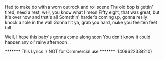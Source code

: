 Had to make do with a worn out rock and roll scene
The old bop is gettin' tired, need a rest, well, you know what I mean
Fifty eight, that was great, but it's over now and that's all
Somethin' harder's coming up, gonna really knock a hole in the wall
Gonna hit ya, grab you hard, make you feel ten feet tall

Well, I hope this baby's gonna come along soon
You don't know it could happen any ol' rainy afternoon
...

******* This Lyrics is NOT for Commercial use *******
(1409622338210)